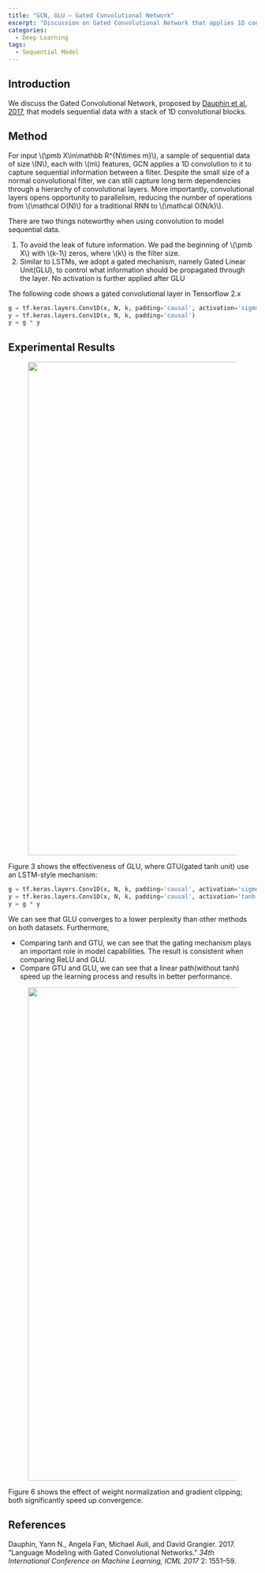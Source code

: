 ```yaml
---
title: "GCN, GLU — Gated Convolutional Network"
excerpt: "Discussion on Gated Convolutional Network that applies 1D convolution to sequential data."
categories:
  - Deep Learning
tags:
  - Sequential Model
---
```


## Introduction

We discuss the Gated Convolutional Network, proposed by [Dauphin et al. 2017](#ref1), that models sequential data with a stack of 1D convolutional blocks. 

## Method

For input \\(\pmb X\in\mathbb R^{N\times m}\\), a sample of sequential data of size \\(N\\), each with \\(m\\) features, GCN applies a 1D convolution to it to capture sequential information between a filter. Despite the small size of a normal convolutional filter, we can still capture long term dependencies through a hierarchy of convolutional layers. More importantly, convolutional layers opens opportunity to parallelism, reducing the number of operations from \\(\mathcal O(N)\\) for a traditional RNN to \\(\mathcal O(N/k)\\).

There are two things noteworthy when using convolution to model sequential data.

1. To avoid the leak of future information. We pad the beginning of \\(\pmb X\\) with \\(k-1\\) zeros, where \\(k\\) is the filter size.
2. Similar to LSTMs, we adopt a gated mechanism, namely Gated Linear Unit(GLU), to control what information should be propagated through the layer. No activation is further applied after GLU

The following code shows a gated convolutional layer in Tensorflow 2.x

```python
g = tf.keras.layers.Conv1D(x, N, k, padding='causal', activation='sigmoid')
y = tf.keras.layers.Conv1D(x, N, k, padding='causal')
y = g * y
```

## Experimental Results

<figure>
  <img src="{{ '/images/sequential-model/GLU-Figure3.png' | absolute_url }}" alt="" width="1000">
  <figcaption></figcaption>
  <style>
    figure figcaption {
    text-align: center;
    }
  </style>
</figure>

Figure 3 shows the effectiveness of GLU, where GTU(gated tanh unit) use an LSTM-style mechanism:

```python
g = tf.keras.layers.Conv1D(x, N, k, padding='causal', activation='sigmoid')
y = tf.keras.layers.Conv1D(x, N, k, padding='causal', activation='tanh')
y = g * y
```

We can see that GLU converges to a lower perplexity than other methods on both datasets. Furthermore,

- Comparing tanh and GTU, we can see that the gating mechanism plays an important role in model capabilities. The result is consistent when comparing ReLU and GLU.
- Compare GTU and GLU, we can see that a linear path(without tanh) speed up the learning process and results in better performance.

<figure>
  <img src="{{ '/images/sequential-model/GLU-Figure6.png' | absolute_url }}" alt="" width="1000">
  <figcaption></figcaption>
  <style>
    figure figcaption {
    text-align: center;
    }
  </style>
</figure>

Figure 6 shows the effect of weight normalization and gradient clipping; both significantly speed up convergence.

## References

<a name="ref1"></a>Dauphin, Yann N., Angela Fan, Michael Auli, and David Grangier. 2017. “Language Modeling with Gated Convolutional Networks.” *34th International Conference on Machine Learning, ICML 2017* 2: 1551–59.

<a name="ref2"></a>

